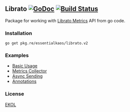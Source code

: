 ## Librato [![GoDoc](https://godoc.org/pkg.re/essentialkaos/librato.v2?status.svg)](https://godoc.org/pkg.re/essentialkaos/librato.v2) [![Build Status](https://travis-ci.org/essentialkaos/librato.svg?branch=master)](https://travis-ci.org/essentialkaos/librato)

Package for working with [Librato Metrics](https://www.librato.com) API from go code.

### Installation

````
go get pkg.re/essentialkaos/librato.v2
````

### Examples

* [Basic Usage](examples/basic_example.go)
* [Metrics Collector](examples/collector_example.go)
* [Async Sending](examples/async_example.go)
* [Annotations](examples/annotations_example.go)

### License

[EKOL](https://essentialkaos.com/ekol)
